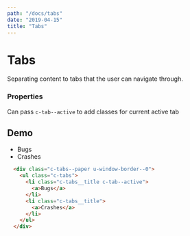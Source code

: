 ```yaml
---
path: "/docs/tabs"
date: "2019-04-15"
title: "Tabs"
---
```

# Tabs
Separating content to tabs that the user can navigate through.
### Properties
Can pass `c-tab--active` to add classes for current active tab

## Demo
<div class="c-tabs--paper u-window-border--0">
  <ul class="c-tabs">
    <li class="c-tabs__title c-tab--active">
      <a class="c-tabs__link">Bugs</a>
    </li>
    <li class="c-tabs__title">
      <a class="c-tabs__link">Crashes</a>
    </li>
  </ul>
</div>

```html
  <div class="c-tabs--paper u-window-border--0">
    <ul class="c-tabs">
      <li class="c-tabs__title c-tab--active">
        <a>Bugs</a>
      </li>
      <li class="c-tabs__title">
        <a>Crashes</a>
      </li>
    </ul>
  </div>
```
